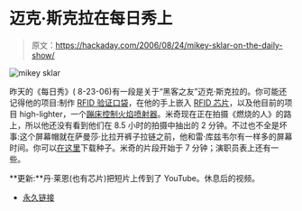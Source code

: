 # 迈克·斯克拉在每日秀上

> 原文：<https://hackaday.com/2006/08/24/mikey-sklar-on-the-daily-show/>

![mikey sklar](img/31e85f2e1eff28a73e9b8da9887d9c4a.png)

昨天的《每日秀》( 8-23-06)有一段是关于“黑客之友”迈克·斯克拉的。你可能还记得他的项目:制作 [RFID 验证口袋](http://screwdecaf.cx/rfidpocket.html)，在他的手上嵌入 [RFID 芯片](http://screwdecaf.cx/chipped.html)，以及他目前的项目 high-lighter，一个[蹦床控制火焰喷射器](http://screwdecaf.cx/high-lighter.html)。米奇现在正在拍摄《燃烧的人》的路上，所以他还没有看到他们在 8.5 小时的拍摄中抽出的 2 分钟。不过也不全是坏事:这个屏幕帽就在萨曼莎·比拉开裤子拉链之前，他和雷·库兹韦尔有一样多的屏幕时间。你可以[在这里](http://www.mininova.org/tor/405022)下载种子。米奇的片段开始于 7 分钟；演职员表上还有一些。

**更新:**丹·莱恩(也有芯片)把短片上传到了 YouTube。休息后的视频。



 

*   [永久链接](http://www.mininova.org/tor/405022)